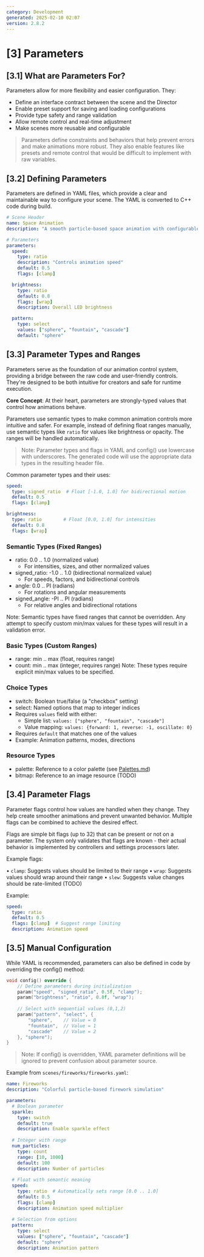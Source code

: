 ```yaml
---
category: Development
generated: 2025-02-10 02:07
version: 2.8.2
---
```


# [3] Parameters

## [3.1] What are Parameters For?

Parameters allow for more flexibility and easier configuration. They:

- Define an interface contract between the scene and the Director
- Enable preset support for saving and loading configurations
- Provide type safety and range validation
- Allow remote control and real-time adjustment
- Make scenes more reusable and configurable

> Parameters define constraints and behaviors that help prevent errors and
> make animations more robust. They also enable features like presets and
> remote control that would be difficult to implement with raw variables.

## [3.2] Defining Parameters

Parameters are defined in YAML files, which provide a clear and maintainable way to
configure your scene. The YAML is converted to C++ code during build.

```yaml
# Scene Header
name: Space Animation
description: "A smooth particle-based space animation with configurable patterns"

# Parameters
parameters:
  speed:
    type: ratio
    description: "Controls animation speed"
    default: 0.5
    flags: [clamp]

  brightness:
    type: ratio
    default: 0.8
    flags: [wrap]
    description: Overall LED brightness

  pattern:
    type: select
    values: ["sphere", "fountain", "cascade"]
    default: "sphere"
```

## [3.3] Parameter Types and Ranges

Parameters serve as the foundation of our animation control system, providing a bridge between the raw code and user-friendly controls. They're designed to be both intuitive for creators and safe for runtime execution.

**Core Concept**: At their heart, parameters are strongly-typed values that control how animations behave.

Parameters use semantic types to make common animation controls more intuitive and safer.
For example, instead of defining float ranges manually, use semantic types like `ratio`
for values like brightness or opacity. The ranges will be handled automatically.

> Note: Parameter types and flags in YAML and config() use lowercase with underscores.
> The generated code will use the appropriate data types in the resulting header file.

Common parameter types and their uses:

```yaml
speed:
  type: signed_ratio  # Float [-1.0, 1.0] for bidirectional motion
  default: 0.5
  flags: [clamp]

brightness:
  type: ratio        # Float [0.0, 1.0] for intensities
  default: 0.8
  flags: [wrap]
```

### Semantic Types (Fixed Ranges)

- ratio: 0.0 .. 1.0 (normalized value)
  - For intensities, sizes, and other normalized values
- signed_ratio: -1.0 .. 1.0 (bidirectional normalized value)
  - For speeds, factors, and bidirectional controls
- angle: 0.0 .. PI (radians)
  - For rotations and angular measurements
- signed_angle: -PI .. PI (radians)
  - For relative angles and bidirectional rotations

Note: Semantic types have fixed ranges that cannot be overridden. Any attempt to specify custom min/max values for these types will result in a validation error.

### Basic Types (Custom Ranges)

- range: min .. max (float, requires range)
- count: min .. max (integer, requires range)
Note: These types require explicit min/max values to be specified.

### Choice Types

- switch: Boolean true/false (a "checkbox" setting)
- select: Named options that map to integer indices
- Requires `values` field with either:
  - Simple list: `values: ["sphere", "fountain", "cascade"]`
  - Value mapping: `values: {forward: 1, reverse: -1, oscillate: 0}`
- Requires `default` that matches one of the values
- Example: Animation patterns, modes, directions

### Resource Types

- palette: Reference to a color palette (see [Palettes.md](Palettes.md))
- bitmap: Reference to an image resource (TODO)

## [3.4] Parameter Flags

Parameter flags control how values are handled when they change. They help create
smoother animations and prevent unwanted behavior. Multiple flags can be combined
to achieve the desired effect.

Flags are simple bit flags (up to 32) that can be present or not on a parameter.
The system only validates that flags are known - their actual behavior is implemented
by controllers and settings processors later.

Example flags:

• `clamp`: Suggests values should be limited to their range
• `wrap`: Suggests values should wrap around their range
• `slew`: Suggests value changes should be rate-limited (TODO)

Example:

```yaml
speed:
  type: ratio
  default: 0.5
  flags: [clamp]  # Suggest range limiting
  description: Animation speed
```

## [3.5] Manual Configuration

While YAML is recommended, parameters can also be defined in code by overriding
the config() method:

```cpp
void config() override {
    // Define parameters during initialization
    param("speed", "signed_ratio", 0.5f, "clamp");
    param("brightness", "ratio", 0.8f, "wrap");
    
    // Select with sequential values (0,1,2)
    param("pattern", "select", {
        "sphere",    // Value = 0
        "fountain",  // Value = 1
        "cascade"    // Value = 2
    }, "sphere");
}
```

> Note: If config() is overridden, YAML parameter definitions will be ignored
> to prevent confusion about parameter source.

Example from `scenes/fireworks/fireworks.yaml`:

```yaml
name: Fireworks
description: "Colorful particle-based firework simulation"

parameters:
  # Boolean parameter
  sparkle:
    type: switch
    default: true
    description: Enable sparkle effect
  
  # Integer with range
  num_particles:
    type: count
    range: [10, 1000]
    default: 100
    description: Number of particles
    
  # Float with semantic meaning
  speed:
    type: ratio  # Automatically sets range [0.0 .. 1.0]
    default: 0.5
    flags: [clamp]
    description: Animation speed multiplier
    
  # Selection from options
  pattern:
    type: select
    values: ["sphere", "fountain", "cascade"]
    default: "sphere"
    description: Animation pattern
```
